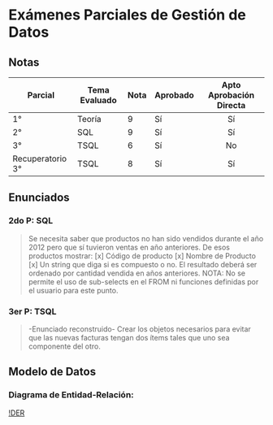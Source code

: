 # Exámenes Parciales de Gestión de Datos
## Notas
| Parcial          | Tema Evaluado | Nota | Aprobado | Apto Aprobación Directa |
|------------------|---------------|------|----------|:-----------------------:|
| 1°               | Teoría        | 9    | Sí       | Sí                      |
| 2°               | SQL           | 9    | Sí       | Sí                      |
| 3°               | TSQL          | 6    | Sí       | No                      |
| Recuperatorio 3° | TSQL          | 8    | Sí       | Sí                      |

## Enunciados
### 2do P: SQL
> Se necesita saber que productos no han sido vendidos durante el año 2012 pero que sí tuvieron ventas en año anteriores.
De esos productos mostrar:
 [x] Código de producto
 [x] Nombre de Producto
 [x] Un string que diga si es compuesto o no.
> El resultado deberá ser ordenado por cantidad vendida en años anteriores.
> NOTA: No se permite el uso de sub-selects en el FROM ni funciones definidas por el usuario para este punto.

### 3er P: TSQL
> -Enunciado reconstruido- Crear los objetos necesarios para evitar que las nuevas facturas tengan dos ítems tales que uno sea componente del otro.

## Modelo de Datos
### Diagrama de Entidad-Relación:
[!DER](/../Diagramas/DER_MODELO_CATEDRA)